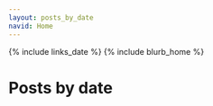 ```yaml
---
layout: posts_by_date
navid: Home
---
```

{% include links_date %}
{% include blurb_home %}
<h1>Posts by date</h1>
